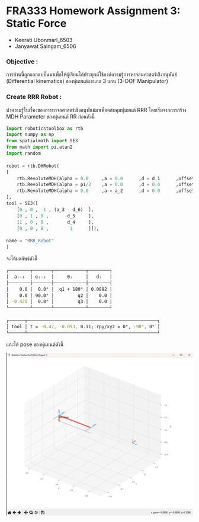 # FRA333 Homework Assignment 3: Static Force

- Keerati Ubonmarl_6503
- Janyawat Saingam_6506

### Objective :
การบ้านนี้ถูกออกแบบึ้นมาเพื่อให้ผู้เรียนได้ประยุกต์ใช้องค์ความรู้การหาจลนศาสตร์เชิงอนุพันธ์ (Differential kinematics) ของหุ่นยนต์แขนกล 3 แกน (3-DOF Manipulator)

### Create RRR Robot :
นำความรู้ในเรื่องของการหาจลศาสตร์เชิงอนุพันธ์มาเพื่อคสบคุมหุ่นยนต์ RRR โดยเริ่มจากการสร้าง MDH Parameter ของหุ่นยนต์ RR ก่อนดังนี้

```python
import roboticstoolbox as rtb
import numpy as np
from spatialmath import SE3
from math import pi,atan2
import random

robot = rtb.DHRobot(
[
    rtb.RevoluteMDH(alpha = 0.0     ,a = 0.0      ,d = d_1      ,offset = pi),
    rtb.RevoluteMDH(alpha = pi/2    ,a = 0.0      ,d = 0.0      ,offset = 0.0),
    rtb.RevoluteMDH(alpha = 0.0     ,a = a_2      ,d = 0.0      ,offset = 0.0)
],
tool = SE3([
    [0 , 0 , -1 , (a_3 - d_6)  ],
    [0 , 1 , 0 ,      -d_5     ],
    [1 , 0 , 0 ,       d_4     ],
    [0 , 0 , 0 ,        1      ]]),

name = "RRR_Robot"
)
```

จะได้ผลลัพธ์ดังนี้
```bash
┌────────┬───────┬────────────┬────────┐
│  aⱼ₋₁  │ ⍺ⱼ₋₁  │     θⱼ     │   dⱼ   │
├────────┼───────┼────────────┼────────┤
│    0.0 │  0.0° │  q1 + 180° │ 0.0892 │
│    0.0 │ 90.0° │         q2 │    0.0 │
│ -0.425 │  0.0° │         q3 │    0.0 │
└────────┴───────┴────────────┴────────┘

┌──────┬─────────────────────────────────────────────────┐
│ tool │ t = -0.47, -0.093, 0.11; rpy/xyz = 0°, -90°, 0° │
└──────┴─────────────────────────────────────────────────┘
```

และได้ pose ของหุ่นยนต์ดังนี้

![alt text](assets/image.png)